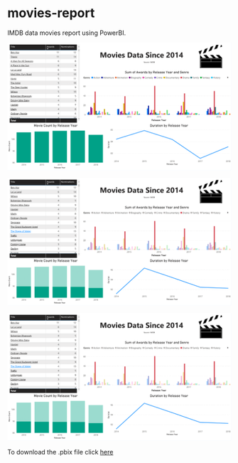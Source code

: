 # movies-report

IMDB data movies report using PowerBI.


![Report Overview](/movies-report.png)

![](/movies-report-1.png)

![](/movies-report-1.png)


To download the .pbix file click [here](./movies-report.pbix)
